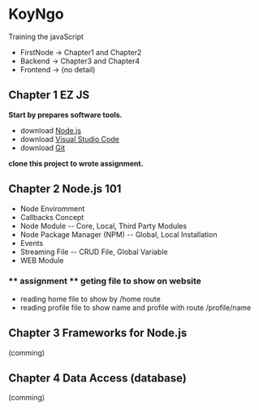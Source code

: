 # KoyNgo

Training the javaScript
* FirstNode -> Chapter1 and Chapter2
* Backend -> Chapter3 and Chapter4
* Frontend -> (no detail)

## Chapter 1 EZ JS

**Start by prepares software tools.**
* download [Node.js](https://nodejs.org/en/)
* download [Visual Studio Code](https://code.visualstudio.com/download)
* download [Git](https://git-scm.com/downloads)

**clone this project to wrote assignment.**

## Chapter 2 Node.js 101 
 
 - Node Enviromment
 - Callbacks Concept
 - Node Module -- Core, Local, Third Party Modules
 - Node Package Manager (NPM)
  -- Global, Local Installation
 - Events
- Streaming File -- CRUD File, Global Variable
- WEB Module

### ** assignment ** geting file to show on website 
- reading home file to show by /home route
- reading profile file to show name and profile with route /profile/name
## Chapter 3 Frameworks for Node.js

(comming)

## Chapter 4 Data Access (database)

(comming)
